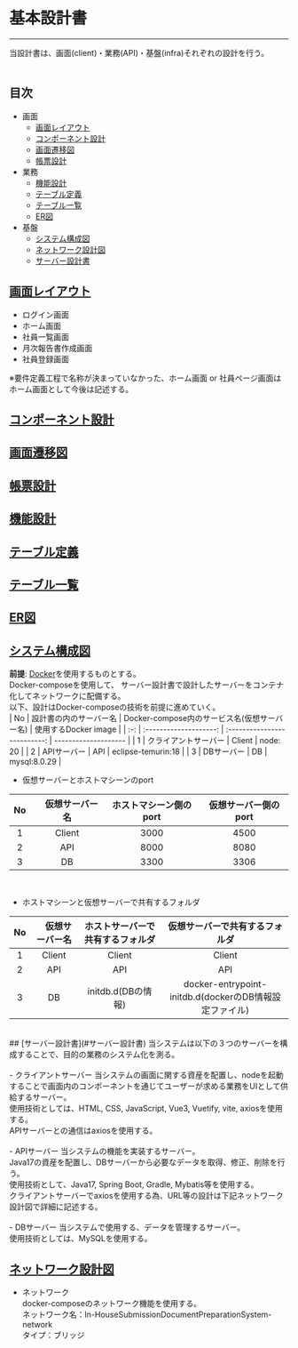 # 基本設計書
---
当設計書は、画面(client)・業務(API)・基盤(infra)それぞれの設計を行う。<br>
<br>

## 目次

- 画面
    - [画面レイアウト](#画面レイアウト)
    - [コンポーネント設計](#コンポーネント設計)
    - [画面遷移図](#画面遷移図)
    - [帳票設計](#帳票設計)
- 業務
    - [機能設計](#機能設計)
    - [テーブル定義](#テーブル定義)
    - [テーブル一覧](#テーブル一覧)
    - [ER図](#ER図)
- 基盤
    - [システム構成図](#システム構成図)
    - [ネットワーク設計図](#ネットワーク設計図)
    - [サーバー設計書](#サーバー設計書)

## [画面レイアウト](#画面レイアウト)
- ログイン画面<br>
- ホーム画面<br>
- 社員一覧画面<br>
- 月次報告書作成画面<br>
- 社員登録画面<br>

※要件定義工程で名称が決まっていなかった、ホーム画面 or 社員ページ画面はホーム画面として今後は記述する。
## [コンポーネント設計](#コンポーネント設計)
## [画面遷移図](#画面遷移図)
## [帳票設計](#帳票設計)
## [機能設計](#機能設計)
## [テーブル定義](#テーブル定義)
## [テーブル一覧](#テーブル一覧)
## [ER図](#ER図)
## [システム構成図](#システム構成図)
**前提**: [Docker](https://www.docker.com/ja-jp/)を使用するものとする。<br>
Docker-composeを使用して、 サーバー設計書で設計したサーバーをコンテナ化してネットワークに配備する。<br>
以下、設計はDocker-composeの技術を前提に進めていく。<br>
| No  | 設計書の内のサーバー名 | Docker-compose内のサービス名(仮想サーバー名) | 使用するDocker image | 
| :-: | :--------------------: | :--------------------------: | -------------------- | 
| 1   | クライアントサーバー   | Client                       | node: 20             | 
| 2   | APIサーバー            | API                          | eclipse-temurin:18   | 
| 3   | DBサーバー             | DB                           | mysql:8.0.29         | 
<br>

- 仮想サーバーとホストマシーンのport<br>

| No  | 　仮想サーバー名 | ホストマシーン側のport | 仮想サーバー側のport | 
| :-: | :--------------: | :--------------------: | :------------------: | 
| 1   | Client           | 3000                   | 4500                 | 
| 2   | API              | 8000                   | 8080                 | 
| 3   | DB               | 3300                   | 3306                 | 
<br>

- ホストマシーンと仮想サーバーで共有するフォルダ<br>

| No  | 　仮想サーバー名 | ホストサーバーで共有するフォルダ | 仮想サーバーで共有するフォルダ                         | 
| :-: | :--------------: | :------------------------------: | :----------------------------------------------------: | 
| 1   | Client           | Client                           | Client                                                 | 
| 2   | API              | API                              | API                                                    | 
| 3   | DB               | initdb.d(DBの情報)               | docker-entrypoint-initdb.d(dockerのDB情報設定ファイル) | 
<br>
## [サーバー設計書](#サーバー設計書)
当システムは以下の３つのサーバーを構成することで、目的の業務のシステム化を測る。<br><br>
- クライアントサーバー
    当システムの画面に関する資産を配置し、nodeを起動することで画面内のコンポーネントを通じてユーザーが求める業務をUIとして供給するサーバー。<br>
    使用技術としては、HTML, CSS, JavaScript, Vue3, Vuetify, vite, axiosを使用する。<br>
    APIサーバーとの通信はaxiosを使用する。<br><br>
- APIサーバー
    当システムの機能を実装するサーバー。<br>
    Java17の資産を配置し、DBサーバーから必要なデータを取得、修正、削除を行う。<br>
    使用技術として、Java17, Spring Boot, Gradle, Mybatis等を使用する。<br>
    クライアントサーバーでaxiosを使用する為、URL等の設計は下記ネットワーク設計図で詳細に記述する。<br><br>
- DBサーバー
    当システムで使用する、データを管理するサーバー。<br>
    使用技術としては、MySQLを使用する。<br>

## [ネットワーク設計図](#ネットワーク設計図)
- ネットワーク<br>
    docker-composeのネットワーク機能を使用する。<br>
    ネットワーク名：In-HouseSubmissionDocumentPreparationSystem-network<br>
    タイプ：ブリッジ